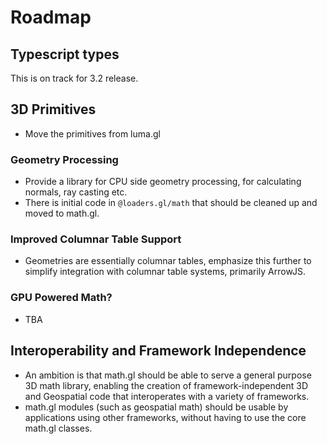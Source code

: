 # Roadmap

## Typescript types

This is on track for 3.2 release.

## 3D Primitives

- Move the primitives from luma.gl

### Geometry Processing

- Provide a library for CPU side geometry processing, for calculating normals, ray casting etc.
- There is initial code in `@loaders.gl/math` that should be cleaned up and moved to math.gl.

### Improved Columnar Table Support

- Geometries are essentially columnar tables, emphasize this further to simplify integration with columnar table systems, primarily ArrowJS.

### GPU Powered Math?

- TBA

## Interoperability and Framework Independence

- An ambition is that math.gl should be able to serve a general purpose 3D math library, enabling the creation of framework-independent 3D and Geospatial code that interoperates with a variety of frameworks.
- math.gl modules (such as geospatial math) should be usable by applications using other frameworks, without having to use the core math.gl classes.
